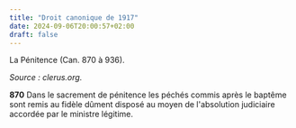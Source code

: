 ```yaml
---
title: "Droit canonique de 1917"
date: 2024-09-06T20:00:57+02:00
draft: false
---
```



La Pénitence (Can. 870 à 936).

*Source : clerus.org.*

**870**
Dans le sacrement de pénitence les péchés commis après le baptême sont remis au fidèle dûment disposé au moyen de l'absolution judiciaire accordée par le ministre légitime.
